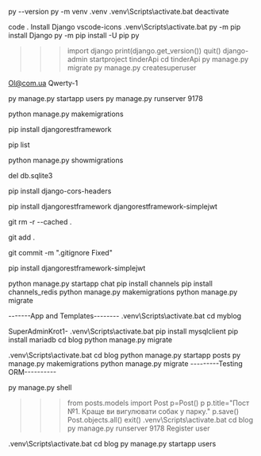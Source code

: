 py --version 
py -m venv .venv 
.venv\Scripts\activate.bat
deactivate

code .
Install 
Django
vscode-icons
.venv\Scripts\activate.bat
py -m pip install Django
py -m pip install -U pip
py
>>>import django
>>>print(django.get_version())
>>>quit()
django-admin startproject tinderApi
cd tinderApi
py manage.py migrate
py manage.py createsuperuser

<!-- admi -->


Ol@com.ua
Qwerty-1

py manage.py startapp users
py manage.py runserver 9178


python manage.py makemigrations
<!-- дає помилку -->
<!-- python manage.py migrate  -->
pip install djangorestframework  
<!-- перевірка пакету -->
pip list  

<!-- Використовуйте команду, щоб перевірити статус ваших міграцій: -->
python manage.py showmigrations 
<!-- видалити базу -->
del db.sqlite3 

pip install django-cors-headers


pip install djangorestframework djangorestframework-simplejwt


git rm -r --cached .

git add .

git commit -m ".gitignore Fixed"


pip install djangorestframework-simplejwt  




<!-- chat -->
python manage.py startapp chat
pip install channels
pip install channels_redis
python manage.py makemigrations
python manage.py migrate

-------App and Templates--------
.venv\Scripts\activate.bat
cd myblog

SuperAdminKrot1-
.venv\Scripts\activate.bat
pip install mysqlclient
pip install mariadb
cd blog
python manage.py migrate

.venv\Scripts\activate.bat
cd blog
python manage.py startapp posts
py manage.py makemigrations
python manage.py migrate
---------Testing ORM----------

py manage.py shell
>>>from posts.models import Post
>>>p=Post()
>>>p
>>>p.title="Пост №1. Краще ви вигулювати собак у парку."
>>>p.save()
>>>Post.objects.all()
>>>exit()
.venv\Scripts\activate.bat
cd blog
py manage.py runserver 9178
Register user

.venv\Scripts\activate.bat
cd blog
py manage.py startapp users